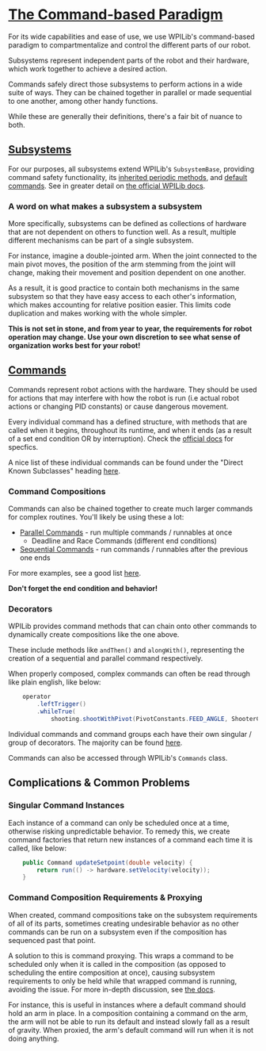 # [The Command-based Paradigm](https://docs.wpilib.org/en/stable/docs/software/commandbased/what-is-command-based.html)

For its wide capabilities and ease of use, we use WPILib's command-based paradigm to compartmentalize and control the different parts of our robot.

Subsystems represent independent parts of the robot and their hardware, which work together to achieve a desired action.

Commands safely direct those subsystems to perform actions in a wide suite of ways. They can be chained together in parallel or made sequential to one another, among other handy functions.

While these are generally their definitions, there's a fair bit of nuance to both.

## [Subsystems](https://docs.wpilib.org/en/stable/docs/software/commandbased/subsystems.html)

For our purposes, all subsystems extend WPILib's `SubsystemBase`, providing command safety functionality, its [inherited periodic methods](https://docs.wpilib.org/en/stable/docs/software/commandbased/subsystems.html#periodic), and [default commands](https://docs.wpilib.org/en/stable/docs/software/commandbased/subsystems.html#default-commands). See in greater detail on [the official WPILib docs](https://docs.wpilib.org/en/stable/docs/software/commandbased/subsystems.html).

### A word on what makes a subsystem a subsystem

More specifically, subsystems can be defined as collections of hardware that are not dependent on others to function well. As a result, multiple different mechanisms can be part of a single subsystem.

For instance, imagine a double-jointed arm. When the joint connected to the main pivot moves, the position of the arm stemming from the joint will change, making their movement and position dependent on one another.

As a result, it is good practice to contain both mechanisms in the same subsystem so that they have easy access to each other's information, which makes accounting for relative position easier. This limits code duplication and makes working with the whole simpler.

**This is not set in stone, and from year to year, the requirements for robot operation may change. Use your own discretion to see what sense of organization works best for your robot!**

## [Commands](https://docs.wpilib.org/en/stable/docs/software/commandbased/commands.html)

Commands represent robot actions with the hardware. They should be used for actions that may interfere with how the robot is run (i.e actual robot actions or changing PID constants) or cause dangerous movement.

Every individual command has a defined structure, with methods that are called when it begins, throughout its runtime, and when it ends (as a result of a set end condition OR by interruption). Check the [official docs](https://docs.wpilib.org/en/stable/docs/software/commandbased/commands.html) for specfics.

A nice list of these individual commands can be found under the "Direct Known Subclasses" heading [here](https://github.wpilib.org/allwpilib/docs/release/java/edu/wpi/first/wpilibj2/command/Command.html).

### Command Compositions

Commands can also be chained together to create much larger commands for complex routines. You'll likely be using these a lot:

- [Parallel Commands](https://docs.wpilib.org/en/stable/docs/software/commandbased/command-compositions.html#parallel) - run multiple commands / runnables at once
  - Deadline and Race Commands (different end conditions)
- [Sequential Commands](https://docs.wpilib.org/en/stable/docs/software/commandbased/command-compositions.html#sequence) - run commands / runnables after the previous one ends

For more examples, see a good list [here](https://docs.wpilib.org/en/stable/docs/software/commandbased/command-compositions.html#composition-types).

**Don't forget the end condition and behavior!**

### Decorators

WPILib provides command methods that can chain onto other commands to dynamically create compositions like the one above.

These include methods like `andThen()` and `alongWith()`, representing the creation of a sequential and parallel command respectively.

When properly composed, complex commands can often be read through like plain english, like below:

```java
    operator
        .leftTrigger()
        .whileTrue(
            shooting.shootWithPivot(PivotConstants.FEED_ANGLE, ShooterConstants.DEFAULT_VELOCITY));
```

Individual commands and command groups each have their own singular / group of decorators. The majority can be found [here]().

Commands can also be accessed through WPILib's `Commands` class.

## Complications & Common Problems

### Singular Command Instances

Each instance of a command can only be scheduled once at a time, otherwise risking unpredictable behavior. To remedy this, we create command factories that return new instances of a command each time it is called, like below:

```java
    public Command updateSetpoint(double velocity) {
        return run(() -> hardware.setVelocity(velocity));
    }
```

### Command Composition Requirements & Proxying

When created, command compositions take on the subsystem requirements of all of its parts, sometimes creating undesirable behavior as no other commands can be run on a subsystem even if the composition has sequenced past that point.

A solution to this is command proxying. This wraps a command to be scheduled only when it is called in the composition (as opposed to scheduling the entire composition at once), causing subsystem requirements to only be held while that wrapped command is running, avoiding the issue. For more in-depth discussion, see [the docs](https://docs.wpilib.org/en/stable/docs/software/commandbased/command-compositions.html#scheduling-other-commands).

For instance, this is useful in instances where a default command should hold an arm in place. In a composition containing a command on the arm, the arm will not be able to run its default and instead slowly fall as a result of gravity. When proxied, the arm's default command will run when it is not doing anything.
